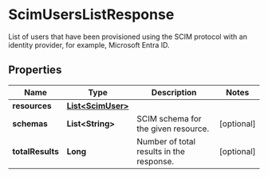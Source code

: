 

# ScimUsersListResponse

List of users that have been provisioned using the SCIM protocol with an identity provider, for example, Microsoft Entra ID.
## Properties

Name | Type | Description | Notes
------------ | ------------- | ------------- | -------------
**resources** | [**List&lt;ScimUser&gt;**](ScimUser.md) |  | 
**schemas** | **List&lt;String&gt;** | SCIM schema for the given resource. |  [optional]
**totalResults** | **Long** | Number of total results in the response. |  [optional]



